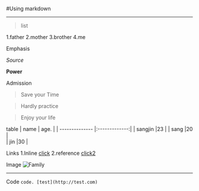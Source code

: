 
#Using markdown


****


> list


1.father
2.mother
3.brother
4.me

Emphasis

*Source*

**Power**

Admission


> Save your Time


> Hardly practice


> Enjoy your life


table
| name           |    age.       | 
| -------------- |:-------------:| 
| sangjin        |23             |
| sang           |20             |  
| jin            |30             |  

Links
1.Inline
[click](http://terms.naver.com/entry.nhn?docId=1218576&cid=40942&categoryId=33098)
2.reference
[click2][funny]


Image
![Family](http://ncc.phinf.naver.net/20140428_129/1398643364516gKIdq_JPEG/1-1.jpg?type=w646)

****

Code
`code. [test](http://test.com)`




[funny]: http://navercast.naver.com/contents.nhn?rid=101&contents_id=3851
